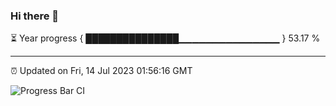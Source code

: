 ### Hi there 👋

⏳ Year progress { ███████████████▁▁▁▁▁▁▁▁▁▁▁▁▁▁▁ } 53.17 %

---

⏰ Updated on Fri, 14 Jul 2023 01:56:16 GMT

![Progress Bar CI](https://github.com/ZhaoGui/ZhaoGui/workflows/Progress%20Bar%20CI/badge.svg)
